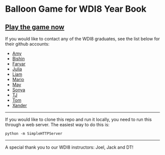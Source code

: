 # Balloon Game for WDI8 Year Book

## [Play the game now](http://martimatix.github.io/wdi8game)

If you would like to contact any of the WDI8 graduates, see the list below for their github accounts:

* [Amy   ](https://github.com/amysimmons)
* [Bishin](https://github.com/mondaydreaming)
* [Faryar](https://github.com/faryar88)
* [Julia ](https://github.com/julia-)
* [Liam  ](https://github.com/liamdarmody)
* [Mario ](https://github.com/martimatix)
* [May   ](https://github.com/wxm112)
* [Sonya ](https://github.com/SoxFace)
* [TJ    ](https://github.com/einartj)
* [Tom   ](https://github.com/tomvalorsa)
* [Xander](https://github.com/xandero)

---

If you would like to clone this repo and run it locally, you need to run this through a web server. The easiest way to do this is:

    python -m SimpleHTTPServer

---

A special thank you to our WDI8 instructors: Joel, Jack and DT!